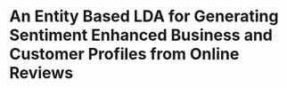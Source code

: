 # An Entity Based LDA for Generating Sentiment Enhanced Business and Customer Profiles from Online Reviews
